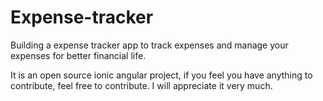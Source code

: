 # Expense-tracker

Building a expense tracker app to track expenses and manage your expenses for better financial life.

It is an open source ionic angular project, if you feel you have anything to contribute, feel free to contribute.
I will appreciate it very much.
